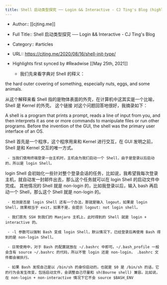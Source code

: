 ```yaml
---
title: Shell 启动类型探究 ── Login && Interactive - CJ Ting's Blog (highlights)
---
```


- Author:: [[cjting.me]]

- Full Title:: Shell 启动类型探究 ── Login && Interactive - CJ Ting's Blog

- Category:: #articles

- URL:: https://cjting.me/2020/08/16/shell-init-type/

- Highlights first synced by #Readwise [[May 25th, 2021]]
	 - 我们先来看字典对 Shell 的释义：

the hard outer covering of something, especially nuts, eggs, and some animals.

从这个解释来看 Shell 指的是物体表面的外壳，在计算机中这其实是一个比喻，Shell 是 Kernel 的外壳。
这个链接 对这个问题回答地很好，我摘录如下：

A shell is a program that prints a prompt, reads a line of input from you, and then interprets it as one or more commands to manipulate files or run other programs. Before the invention of the GUI, the shell was the primary user interface of an OS.

Shell 首先是一个程序，这个程序用来和 Kernel 进行交互，在 GUI 发明之前，Shell 是和 Kernel 交互的唯一方式。

	 - 当我们使用终端登录一台主机时，主机会为我们启动一个 Shell，由于是登录以后启动的，所以是 login Shell。
login Shell 会初始化一些针对整个登录会话的任务，比如说，我希望我每次登录主机，就自动发一封邮件出去，那么这个任务就可以在 login Shell 的启动文件中完成。
其他情况的 Shell 就是 non-login 的，比如我登录以后，输入 bash 再启动一个 Shell，那么这个 Shell 就是 non-login 的。

	 - 检测是否是 login Shell 还有一个办法，那就是输入 logout，如果是 login Shell，效果相当于 exit，如果不是，会提示 logout: not login shell。

	 - 我们首先 SSH 到我们的 Manjaro 主机上，此时得到的 Shell 就是 login + interactive 的。

	 - -l 参数可以强制 Bash 变成 login Shell，默认情况下，已经登录后再使用 Bash 得到的是 non-login Shell。

	 - 日常使用中，对于 Bash 的配置就放在 ~/.bashrc 中即可。~/.bash_profile 一般会含有 source ~/.bashrc 的代码，所以不管 login 还是 non-login， .bashrc 文件都会被执行。

	 - 如果 Bash 发现自己是以 /bin/sh 的身份启动的，也就是 $0 是 /bin/sh 的话，它的行为会发生改变，包括启动文件，会调整自己尽量和 sh(Bourne shell) 兼容。比如说，在 non-login + non-interactive 情况下它不会 source $BASH_ENV
